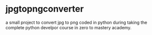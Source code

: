 # jpgtopngconverter
a small project to convert jpg to png coded in python during taking the complete python develpor course in zero to mastery academy.
